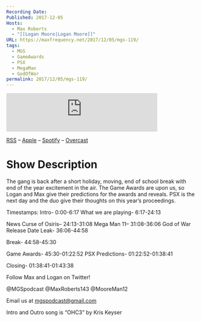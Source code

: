 ```yaml
---
Recording Date: 
Published: 2017-12-05
Hosts:
  - Max Roberts
  - "[[Logan Moore|Logan Moore]]"
URL: https://maxfrequency.net/2017/12/05/mgs-119/
tags:
  - MGS
  - GameAwards
  - PSX
  - MegaMan
  - GodOfWar
permalink: 2017/12/05/mgs-119/
---
```

<iframe src="https://podcasters.spotify.com/pod/show/millennialgamingspeak/embed/episodes/Episode-119-Twas-the-Night-Before-the-TGAs-e1adhr9/a-a6ts414" height="102px" width="400px" frameborder="0" scrolling="no"></iframe>

[RSS](https://anchor.fm/s/74aa3858/podcast/rss) – [Apple](https://podcasts.apple.com/us/podcast/episode-3-gdc-wrap-up/id1000915981?i=1000542222515) – [Spotify](https://open.spotify.com/episode/7wePXT4Bt22LWifVLx3n8y) – [Overcast](https://overcast.fm/+EtIgeWxEU)

# Show Description

The gang is back after a short holiday, moving, end of school break with end of the year excitement in the air. The Game Awards are upon us, so Logan and Max give their predictions for the awards and reveals. PSX is the next day and the duo give their thoughts on this year’s proceedings.

Timestamps:
Intro- 0:00-6:17
What we are playing- 6:17-24:13

News
Curse of Osiris– 24:13-31:08
Mega Man 11– 31:08-36:06
God of War Release Date Leak- 36:06-44:58

Break- 44:58-45:30

Game Awards- 45:30-01:22:52
PSX Predictions- 01:22:52-01:38:41

Closing- 01:38:41-01:43:38

Follow Max and Logan on Twitter!

@MGSpodcast
@MaxRoberts143
@MooreMan12

Email us at mgspodcast@gmail.com

Intro and Outro song is “OHC3” by Kris Keyser
